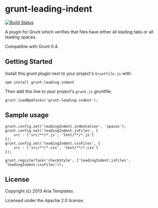 grunt-leading-indent
====================

[![Build Status](https://travis-ci.org/jakub-g/grunt-leading-indent.png)](https://travis-ci.org/jakub-g/grunt-leading-indent)

A plugin for Grunt which verifies that files have either all leading tabs or all leading spaces.

Compatible with Grunt 0.4.

## Getting Started
Install this grunt plugin next to your project's `Gruntfile.js` with:

    npm install grunt-leading-indent

Then add this line to your project's `grunt.js` gruntfile:

    grunt.loadNpmTasks('grunt-leading-indent');

## Sample usage

    grunt.config.set('leadingIndent.indentation', 'spaces');
    grunt.config.set('leadingIndent.jsFiles', {
        src : ['src/**/*.js', 'test/**/*.js']
    });
    grunt.config.set('leadingIndent.cssFiles', {
        src : ['src/**/*.css', 'test/**/*.css']
    });

    grunt.registerTask('checkStyle', ['leadingIndent:jsFiles', 'leadingIndent:cssFiles']);

## License
Copyright (c) 2013 Aria Templates

Licensed under the Apache 2.0 license.


